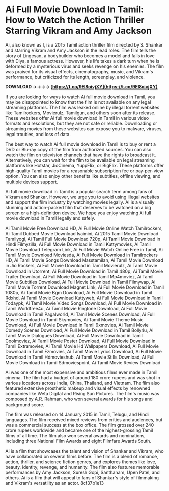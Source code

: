 # Ai Full Movie Download In Tamil: How to Watch the Action Thriller Starring Vikram and Amy Jackson
 
Ai, also known as I, is a 2015 Tamil action thriller film directed by S. Shankar and starring Vikram and Amy Jackson in the lead roles. The film tells the story of Lingesan, a bodybuilder who becomes a model and falls in love with Diya, a famous actress. However, his life takes a dark turn when he is deformed by a mysterious virus and seeks revenge on his enemies. The film was praised for its visual effects, cinematography, music, and Vikram's performance, but criticized for its length, screenplay, and violence.
 
**DOWNLOAD ->->->-> [https://t.co/9EI8oivjXY](https://t.co/9EI8oivjXY)**


 
If you are looking for ways to watch Ai full movie download in Tamil, you may be disappointed to know that the film is not available on any legal streaming platforms. The film was leaked online by illegal torrent websites like Tamilrockers, Movierulz, Tamilgun, and others soon after its release. These websites offer Ai full movie download in Tamil in various video formats and resolutions, but they are not safe or reliable. Downloading or streaming movies from these websites can expose you to malware, viruses, legal troubles, and loss of data.
 
The best way to watch Ai full movie download in Tamil is to buy or rent a DVD or Blu-ray copy of the film from authorized sources. You can also watch the film on television channels that have the rights to broadcast it. Alternatively, you can wait for the film to be available on legal streaming platforms like Hotstar, JioCinema, YuppFlix, or BigFlix. These platforms offer high-quality Tamil movies for a reasonable subscription fee or pay-per-view option. You can also enjoy other benefits like subtitles, offline viewing, and multiple devices support.
 
Ai full movie download in Tamil is a popular search term among fans of Vikram and Shankar. However, we urge you to avoid using illegal websites and support the film industry by watching movies legally. Ai is a visually stunning and action-packed film that deserves to be watched on a big screen or a high-definition device. We hope you enjoy watching Ai full movie download in Tamil legally and safely.
 
Ai Tamil Movie Free Download HD,  Ai Full Movie Online Watch Tamilrockers,  Ai Tamil Dubbed Movie Download Isaimini,  Ai 2015 Tamil Movie Download Tamilyogi,  Ai Tamil Full Movie Download 720p,  Ai Tamil Movie Download in Hindi Filmyzilla,  Ai Full Movie Download in Tamil Kuttymovies,  Ai Tamil Movie Download Telegram Link,  Ai Full Movie Watch Online Free in Tamil,  Ai Tamil Movie Download Moviesda,  Ai Full Movie Download in Tamilrockers HD,  Ai Tamil Movie Songs Download Masstamilan,  Ai Tamil Movie Download in Jio Rockers,  Ai Full Movie Download in Tamil Movierulz,  Ai Tamil Movie Download in Utorrent,  Ai Full Movie Download in Tamil 480p,  Ai Tamil Movie Trailer Download,  Ai Full Movie Download in Tamil Mp4moviez,  Ai Tamil Movie Subtitles Download,  Ai Full Movie Download in Tamil Filmywap,  Ai Tamil Movie Torrent Download Magnet Link,  Ai Full Movie Download in Tamil 1080p,  Ai Tamil Movie Bgm Download,  Ai Full Movie Download in Tamil Rdxhd,  Ai Tamil Movie Download Kuttyweb,  Ai Full Movie Download in Tamil Todaypk,  Ai Tamil Movie Video Songs Download,  Ai Full Movie Download in Tamil Worldfree4u,  Ai Tamil Movie Ringtone Download,  Ai Full Movie Download in Tamil Pagalworld,  Ai Tamil Movie Scenes Download,  Ai Full Movie Download in Tamil Skymovies,  Ai Tamil Movie Theme Music Download,  Ai Full Movie Download in Tamil 9xmovies,  Ai Tamil Movie Comedy Scenes Download,  Ai Full Movie Download in Tamil Bolly4u,  Ai Tamil Movie Dialogues Download,  Ai Full Movie Download in Tamil Coolmoviez,  Ai Tamil Movie Poster Download,  Ai Full Movie Download in Tamil Extramovies,  Ai Tamil Movie Hd Wallpapers Download,  Ai Full Movie Download in Tamil Fzmovies,  Ai Tamil Movie Lyrics Download,  Ai Full Movie Download in Tamil Hdmovieshub,  Ai Tamil Movie Stills Download,  Ai Full Movie Download in Tamil Sdmoviespoint,  Ai Tamil Movie Review Download
  
Ai was one of the most expensive and ambitious films ever made in Tamil cinema. The film had a budget of around 180 crore rupees and was shot in various locations across India, China, Thailand, and Vietnam. The film also featured extensive prosthetic makeup and visual effects by renowned companies like Weta Digital and Rising Sun Pictures. The film's music was composed by A.R. Rahman, who won several awards for his songs and background score.
 
The film was released on 14 January 2015 in Tamil, Telugu, and Hindi languages. The film received mixed reviews from critics and audiences, but was a commercial success at the box office. The film grossed over 240 crore rupees worldwide and became one of the highest-grossing Tamil films of all time. The film also won several awards and nominations, including three National Film Awards and eight Filmfare Awards South.
 
Ai is a film that showcases the talent and vision of Shankar and Vikram, who have collaborated on several films before. The film is a blend of romance, action, thriller, and science fiction genres, and explores themes like love, beauty, identity, revenge, and humanity. The film also features memorable performances by Amy Jackson, Suresh Gopi, Santhanam, Upen Patel, and others. Ai is a film that will appeal to fans of Shankar's style of filmmaking and Vikram's versatility as an actor.
 8cf37b1e13
 
